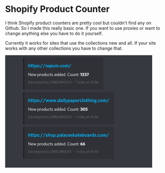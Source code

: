 # Shopify Product Counter
I think Shopify product counters are pretty cool but couldn't find any on Github.
So I made this really basic one. If you want to use proxies or want to change anything else you have to do it yourself.

Currently it works for sites that use the collections new and all.
If your site works with any other collections you have to change that. 

![Screenshot](shopifycount.jpg)
